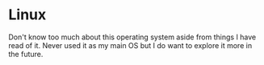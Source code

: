 # Linux
Don't know too much about this operating system aside from things I have read of it. Never used it as my main OS but I do want to explore it more in the future.
